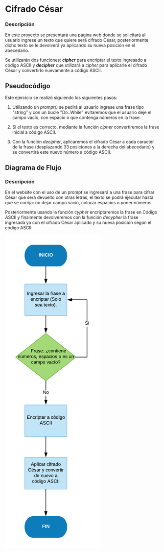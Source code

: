 # Cifrado César

### Descripción
En este proyecto se presentará una página web donde se solicitará al usuario ingrese un texto que quiere será cifrado César, posteriormente dicho texto se le devolverá ya aplicando su nueva posición en el abecedario.

Se utilizarán dos funciones: **_cipher_** para encriptar el texto ingresado a código ASCII y **_decipher_** que utilizará a *cipher* para aplicarle el cifrado César y convertirlo nuevamente a código ASCII.

## Pseudocódigo
Este ejercicio se realizó siguiendo los siguientes pasos:

1. Utilizando un *prompt()* se pedirá al usuario ingrese una frase tipo "string" y con un bucle "Do..While" evitaremos que el usuario deje el campo vacío, con espacio o que contenga números en la frase.

2. Si el texto es correcto, mediante la función *cipher* convertiremos la frase inicial a código ASCII.

3. Con la función *decipher*, aplicaremos el cifrado César a cada caracter de la frase (desplazando 33 posiciones a la derecha del abecedario) y se convertirá este nuevo número a código ASCII.

## Diagrama de Flujo

### Descripción
En el website con el uso de un prompt se ingresará a una frase para cifrar César que será devuelto con otras letras, el texto se podrá ejecutar hasta que se corrija: no dejar campo vacío, colocar espacios o poner números.

Posteriormente usando la función *cypher* encriptaremos la frase en Código ASCII y finalmente devolveremos con la función *decypher* la frase ingresada ya con el cifrado César aplicado y su nueva posición según el código ASCII.

<!-- Comentario de prueba para imagen -->
![Diagrama de flujo del ejercicio cifrado Cesar](assets/images/diagrama-flujo-codigoCesar.png)
